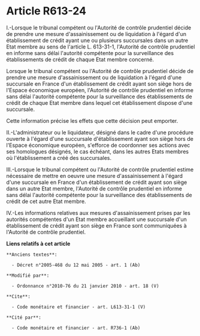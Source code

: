 # Article R613-24

I.-Lorsque le tribunal compétent ou l'Autorité de contrôle prudentiel décide de prendre une mesure d'assainissement ou de
liquidation à l'égard d'un établissement de crédit ayant une ou plusieurs succursales dans un autre Etat membre au sens de
l'article L. 613-31-1, l'Autorité de contrôle prudentiel en informe sans délai l'autorité compétente pour la surveillance des
établissements de crédit de chaque Etat membre concerné. 

Lorsque le tribunal compétent ou l'Autorité de contrôle prudentiel décide de prendre une mesure d'assainissement ou de
liquidation à l'égard d'une succursale en France d'un établissement de crédit ayant son siège hors de l'Espace économique
européen, l'Autorité de contrôle prudentiel en informe sans délai l'autorité compétente pour la surveillance des
établissements de crédit de chaque Etat membre dans lequel cet établissement dispose d'une succursale. 

Cette information précise les effets que cette décision peut emporter. 

II.-L'administrateur ou le liquidateur, désigné dans le cadre d'une procédure ouverte à l'égard d'une succursale
d'établissement ayant son siège hors de l'Espace économique européen, s'efforce de coordonner ses actions avec ses homologues
désignés, le cas échéant, dans les autres Etats membres où l'établissement a créé des succursales. 

III.-Lorsque le tribunal compétent ou l'Autorité de contrôle prudentiel estime nécessaire de mettre en oeuvre une mesure
d'assainissement à l'égard d'une succursale en France d'un établissement de crédit ayant son siège dans un autre Etat membre,
l'Autorité de contrôle prudentiel en informe sans délai l'autorité compétente pour la surveillance des établissements de
crédit de cet autre Etat membre. 

IV.-Les informations relatives aux mesures d'assainissement prises par les autorités compétentes d'un Etat membre accueillant
une succursale d'un établissement de crédit ayant son siège en France sont communiquées à l'Autorité de contrôle prudentiel.

**Liens relatifs à cet article**

	**Anciens textes**:

	  - Décret n°2005-468 du 12 mai 2005 - art. 1 (Ab)

	**Modifié par**:

	  - Ordonnance n°2010-76 du 21 janvier 2010 - art. 18 (V)

	**Cite**:

	  - Code monétaire et financier - art. L613-31-1 (V)

	**Cité par**:

	  - Code monétaire et financier - art. R736-1 (Ab)
